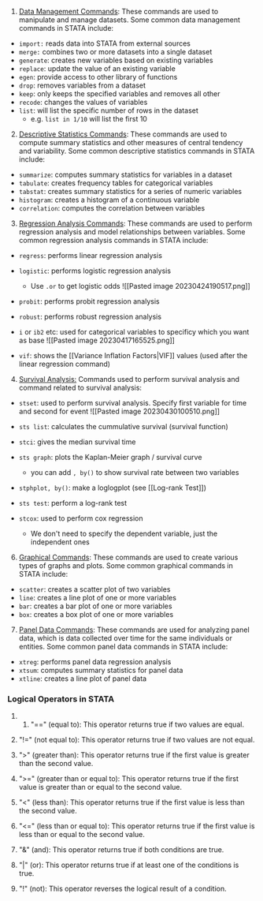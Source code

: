 1.  <u>Data Management Commands</u>: These commands are used to manipulate and manage datasets. Some common data management commands in STATA include:

-   ``import:`` reads data into STATA from external sources
-   ``merge:`` combines two or more datasets into a single dataset
-   ``generate``: creates new variables based on existing variables
-   ``replace``: update the value of an existing variable
-   ``egen``: provide access to other library of functions
-   ``drop``: removes variables from a dataset
-   ``keep``: only keeps the specified variables and removes all other
-   ``recode``: changes the values of variables
- ``list``: will list the specific number of rows in the dataset 
	- e.g. ``list in 1/10`` will list the first 10

2.  <u>Descriptive Statistics Commands</u>: These commands are used to compute summary statistics and other measures of central tendency and variability. Some common descriptive statistics commands in STATA include:

-   ``summarize``: computes summary statistics for variables in a dataset
-   ``tabulate``: creates frequency tables for categorical variables
-   ``tabstat``: creates summary statistics for a series of numeric variables
-   ``histogram``: creates a histogram of a continuous variable
-   ``correlation``: computes the correlation between variables

3.  <u>Regression Analysis Commands</u>: These commands are used to perform regression analysis and model relationships between variables. Some common regression analysis commands in STATA include:

-   ``regress``: performs linear regression analysis
-   ``logistic``: performs logistic regression analysis
	- Use ``.or`` to get logistic odds
	![[Pasted image 20230424190517.png]]
	
-   ``probit``: performs probit regression analysis
-   ``robust``: performs robust regression analysis

- ``i`` or ``ib2`` etc: used for categorical variables to specificy which you want as base 
![[Pasted image 20230417165525.png]]
- ``vif``: shows the [[Variance Inflation Factors|VIF]] values (used after the linear regression command)

4.  <u>Survival Analysis:</u> Commands used to perform survival analysis and command related to survival analysis:

- ``stset``: used to perform survival analysis. Specify first variable for time and second for event
	![[Pasted image 20230430100510.png]]
- ``sts list``: calculates the cummulative survival (survival function)
- ``stci``: gives the median survival time
- ``sts graph``: plots the Kaplan-Meier graph / survival curve
	- you can add ``, by()`` to show survival rate between two variables
- ``stphplot, by()``: make a loglogplot (see [[Log-rank Test]])
- ``sts test``: perform a log-rank test

- ``stcox``: used to perform cox regression
	- We don't need to specify the dependent variable, just the independent ones

6.  <u>Graphical Commands</u>: These commands are used to create various types of graphs and plots. Some common graphical commands in STATA include:

-   ``scatter``: creates a scatter plot of two variables
-   ``line``: creates a line plot of one or more variables
-   ``bar``: creates a bar plot of one or more variables
-   ``box``: creates a box plot of one or more variables

7.  <u>Panel Data Commands</u>: These commands are used for analyzing panel data, which is data collected over time for the same individuals or entities. Some common panel data commands in STATA include:

-   ``xtreg``: performs panel data regression analysis
-   ``xtsum``: computes summary statistics for panel data
-   ``xtline``: creates a line plot of panel data



### Logical Operators in STATA
1.  1.  "==" (equal to): This operator returns true if two values are equal.

2.  "!=" (not equal to): This operator returns true if two values are not equal.

3.  ">" (greater than): This operator returns true if the first value is greater than the second value.

4.  ">=" (greater than or equal to): This operator returns true if the first value is greater than or equal to the second value.

5.  "<" (less than): This operator returns true if the first value is less than the second value.

6.  "<=" (less than or equal to): This operator returns true if the first value is less than or equal to the second value.

7.  "&" (and): This operator returns true if both conditions are true.

8.  "|" (or): This operator returns true if at least one of the conditions is true.

9.  "!" (not): This operator reverses the logical result of a condition.
